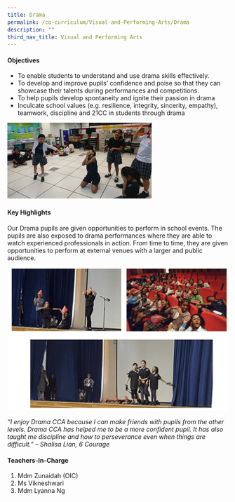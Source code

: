```yaml
---
title: Drama
permalink: /co-curriculum/Visual-and-Performing-Arts/Drama
description: ""
third_nav_title: Visual and Performing Arts
---
```

#### **Objectives**


*   To enable students to understand and use drama skills effectively.
*   To develop and improve pupils’ confidence and poise so that they can showcase their talents during performances and competitions.
*   To help pupils develop spontaneity and ignite their passion in drama
*   Inculcate school values (e.g. resilience, integrity, sincerity, empathy), teamwork, discipline and 21CC in students through drama

  

![](/images/Co%20Curriculum/Drama/d1.png)
#### **Key Highlights**


Our Drama pupils are given opportunities to perform in school events. The pupils are also exposed to drama performances where they are able to watch experienced professionals in action. From time to time, they are given opportunities to perform at external venues with a larger and public audience.

  

![](/images/Co%20Curriculum/Drama/photo_6269085942467900005_y.png)

  

_“I enjoy Drama CCA because I can make friends with pupils from the other levels. Drama CCA has helped me to be a more confident pupil. It has also taught me discipline and how to perseverance even when things are difficult.” – Shalisa Lian, 6 Courage_

#### **Teachers-In-Charge**


1.  Mdm Zunaidah (OIC)
2.  Ms Vikneshwari
3.  Mdm Lyanna Ng